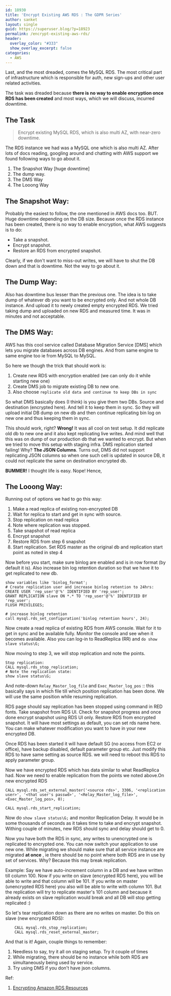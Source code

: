 ```yaml
---
id: 18930
title: 'Encrypt Existing AWS RDS : The GDPR Series'
author: sanket
layout: single
guid: https://superuser.blog/?p=18923
permalink: /encrypt-existing-aws-rds/
header:
  overlay_color: "#333"
  show_overlay_excerpt: false
categories:
  - AWS
---
```


Last, and the most dreaded, comes the MySQL RDS. The most critical part of infrastructure which is responsible for auth, new sign-ups and other user related activities.

The task was dreaded because **there is no way to enable encryption once RDS has been created** and most ways, which we will discuss, incurred downtime. 

## The Task
 > Encrypt existing MySQL RDS, which is also multi AZ, with near-zero downtime.

The RDS instance we had was a MySQL one which is also multi AZ. After lots of docs reading, googling around and chatting with AWS support we found following ways to go about it.
  1. The Snapshot Way [huge downtime]
  2. The dump way.
  2. The DMS Way
  3. The Looong Way

## The Snapshot Way:
Probably the easiest to follow, the one mentioned in AWS docs too. BUT. Huge downtime depending on the DB size. Because once the RDS instance has been created, there is no way to enable encryption, what AWS suggests is to do:
  - Take a snapshot.
  - Encrypt snapshot.
  - Restore an RDS from encrypted snapshot.

 Clearly, if we don't want to miss-out writes, we will have to shut the DB down and that is downtime. Not the way to go about it.

## The Dump Way:
Also has downtime bus lesser than the previous one. The idea is to take dump of whatever db you want to be encrypted only. And not whole DB instance. And upload it to newly created empty encrypted RDS. We tried taking dump and uploaded on new RDS and measured time. It was in minutes and not acceptable. 

## The DMS Way:
AWS has this cool service called Database Migration Service [DMS] which lets you migrate databases across DB engines. And from same engine to same engine too ie from MySQL to MySQL. 

So here we though the trick that should work is:
   1. Create new RDS with encryption enabled (we can only do it while starting new one)
   2. Create DMS job to migrate existing DB to new one.
   3. Also choose `replicate old data and continue to keep DBs in sync`

So what DMS basically does (I think) is you give them two DBs. Source and destination (encrypted here). And tell it to keep them in sync. So they will upload initial DB dump on new db and then continue replicating bin log on new one and thus keeping them in sync.

This should work, right? **Wrong!** It was all cool on test setup. It did replicate old db to new one and it also kept replicating live writes. And mind well that this was on dump of our production db that we wanted to encrypt. But when we tried to move this setup with staging infra. DMS replication started failing! Why? **The JSON Columns**. Turns out, DMS did not support replicating JSON columns so when one such cell is updated in source DB, it could not replicate the same on destination encrypted db.

**BUMMER!** I thought life is easy. Nope! Hence,

## The Looong Way:
Running out of options we had to go this way:
  1. Make a read replica of existing non-encrypted DB
  2. Wait for replica to start and get in sync with source.
  3. Stop replication on read replica
  4. Note where replication was stopped.
  5. Take snapshot of read replica
  6. Encrypt snapshot
  7. Restore RDS from step 6 snapshot
  8. Start replication. Set RDS master as the original db and replication start point as noted in step 4

Now before you start, make sure binlog are enabled and is in row format (by default it is). Also increase bin log retention duration so that we have it to get replicated to new db.

```
show variables like 'binlog_format';
# Create replication user and increase binlog retention to 24hrs:
CREATE USER 'rep_user'@'%' IDENTIFIED BY 'rep_user';
GRANT REPLICATION slave ON *.* TO 'rep_user'@'%' IDENTIFIED BY 'rep_user';
FLUSH PRIVILEGES;

# increase binlog retention
call mysql.rds_set_configuration('binlog retention hours', 24);
```

Now create a read replica of existing RDS from AWS console. Wait for it to get in sync and be available fully. Monitor the console and see when it becomes available. Also you can log-in to ReadReplica (RR) and `do show slave status\G;`

Now moving to step 3, we will stop replication and note the points.

```
Stop replication:
CALL mysql.rds_stop_replication;
# Note the replication state:
show slave status\G;
```

And note-down `Relay_Master_log_file` and `Exec_Master_log_pos` :: this basically says in which file till which position replication has been done. We will use the same position while resuming replication.

RDS page should say replication has been stopped using command in RED fonts. Take snapshot from RDS UI.
Check for snapshot progress and once done encrypt snapshot using RDS UI only. Restore RDS from encrypted snapshot. It will have most settings as default, you can set rds name here. You can make whatever modification you want to have in your new encrypted DB. 

Once RDS has been started it will have default SG (no access from EC2 or office), have backup disabled, default parameter group etc. Just modify this RDS to have same setting as source RDS. we will need to reboot this RDS to apply parameter group.

Now we have encrypted RDS which has data similar to what ReadReplica had. Now we need to enable replication from the points we noted above.On new encrypted RDS

```
CALL mysql.rds_set_external_master('<source rds>', 3306, '<replication user>', '<that user's passwd>', '<Relay_Master_log_file>', <Exec_Master_log_pos>, 0);

CALL mysql.rds_start_replication;
```


Now do `show slave status\G;` and monitor Replication Delay. It would be in some thousands of seconds as it takes time to take and encrypt snapshot. Withing couple of minutes, new RDS should sync and delay should get to 0.

Now you have both the RDS in sync, any writes to unencrypted one is replicated to encrypted one. You can now switch your application to use new one. While migrating we should make sure that all service instance are migrated **at once** , ie there should be no point where both RDS are in use by set of services. Why? Because this may break replication.

Example: Say we have auto-increment column in a DB and we have written till column 100. Now if you write on slave (encrypted RDS here), you will be able to write and that column will be 101. If you write on master (unencrypted RDS here) you also will be able to write with column 101. But the replication will try to replicate master's 101 column and because it already exists on slave replication would break and all DB will stop getting replicated :) 

So let's tear replication down as there are no writes on master. Do this on slave (new encrypted RDS):

```
	CALL mysql.rds_stop_replication;
	CALL mysql.rds_reset_external_master;
```


And that is it! Again, couple things to remember:
  1. Needless to say, try it all on staging setup. Try it couple of times 
  2. While migrating, there should be no instance while both RDS are simultaneously being used by service.
  3. Try using DMS if you don't have json columns.  


Ref:

1. [Encrypting Amazon RDS Resources](https://docs.aws.amazon.com/AmazonRDS/latest/UserGuide/Overview.Encryption.html)